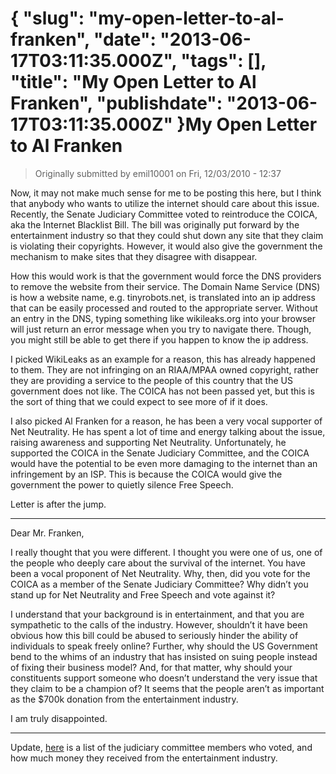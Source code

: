 {
    "slug": "my-open-letter-to-al-franken",
    "date": "2013-06-17T03:11:35.000Z",
    "tags": [],
    "title": "My Open Letter to Al Franken",
    "publishdate": "2013-06-17T03:11:35.000Z"
}My Open Letter to Al Franken
============================




<blockquote>
  <p>Originally submitted by emil10001 on Fri, 12/03/2010 - 12:37</p>
</blockquote>

<p>Now, it may not make much sense for me to be posting this here, but I think that anybody who wants to utilize the internet should care about this issue. Recently, the Senate Judiciary Committee voted to reintroduce the COICA, aka the Internet Blacklist Bill. The bill was originally put forward by the entertainment industry so that they could shut down any site that they claim is violating their copyrights. However, it would also give the government the mechanism to make sites that they disagree with disappear.</p>

<p>How this would work is that the government would force the DNS providers to remove the website from their service. The Domain Name Service (DNS) is how a website name, e.g. tinyrobots.net, is translated into an ip address that can be easily processed and routed to the appropriate server. Without an entry in the DNS, typing something like wikileaks.org into your browser will just return an error message when you try to navigate there. Though, you might still be able to get there if you happen to know the ip address.</p>

<p>I picked WikiLeaks as an example for a reason, this has already happened to them. They are not infringing on an RIAA/MPAA owned copyright, rather they are providing a service to the people of this country that the US government does not like. The COICA has not been passed yet, but this is the sort of thing that we could expect to see more of if it does.</p>

<p>I also picked Al Franken for a reason, he has been a very vocal supporter of Net Neutrality. He has spent a lot of time and energy talking about the issue, raising awareness and supporting Net Neutrality. Unfortunately, he supported the COICA in the Senate Judiciary Committee, and the COICA would have the potential to be even more damaging to the internet than an infringement by an ISP. This is because the COICA would give the government the power to quietly silence Free Speech.</p>

<p>Letter is after the jump.</p>

<hr><p>Dear Mr. Franken,</p>

<p>I really thought that you were different. I thought you were one of us, one of the people who deeply care about the survival of the internet. You have been a vocal proponent of Net Neutrality. Why, then, did you vote for the COICA as a member of the Senate Judiciary Committee? Why didn&rsquo;t you stand up for Net Neutrality and Free Speech and vote against it?</p>

<p>I understand that your background is in entertainment, and that you are sympathetic to the calls of the industry. However, shouldn&rsquo;t it have been obvious how this bill could be abused to seriously hinder the ability of individuals to speak freely online? Further, why should the US Government bend to the whims of an industry that has insisted on suing people instead of fixing their business model? And, for that matter, why should your constituents support someone who doesn&rsquo;t understand the very issue that they claim to be a champion of? It seems that the people aren&rsquo;t as important as the $700k donation from the entertainment industry.</p>

<p>I am truly disappointed.</p>

<hr><p>Update, <a href="http://www.reddit.com/r/reddit.com/comments/e8bh8/guys_this_is_bad_the_tsa_maybe_doing_some_groping/c164ysu" target="_blank">here</a> is a list of the judiciary committee members who voted, and how much money they received from the entertainment industry.</p>

